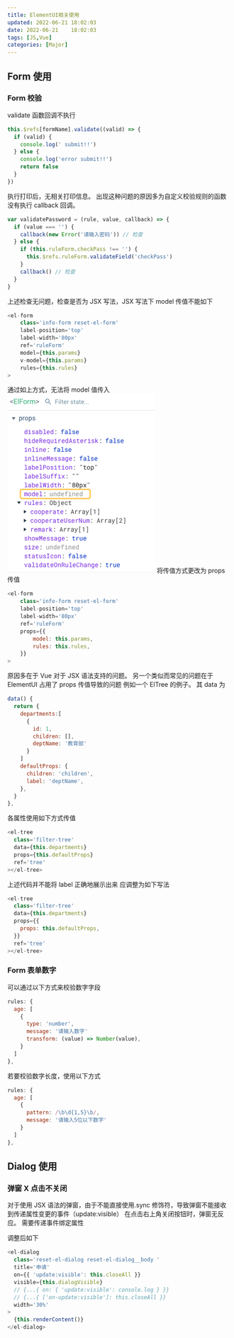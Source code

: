 ```yaml
---
title: ElementUI相关使用
updated: 2022-06-21	18:02:03
date: 2022-06-21	18:02:03
tags: [JS,Vue]
categories: [Major]
---
```

            
            

## Form 使用

### Form 校验

validate 函数回调不执行

```js
this.$refs[formName].validate((valid) => {
  if (valid) {
    console.log(' submit!!')
  } else {
    console.log('error submit!!')
    return false
  }
})
```

执行打印后，无相关打印信息。
出现这种问题的原因多为自定义校验规则的函数没有执行 callback 回调。

```js
var validatePassword = (rule, value, callback) => {
  if (value === '') {
    callback(new Error('请输入密码')) // 检查
  } else {
    if (this.ruleForm.checkPass !== '') {
      this.$refs.ruleForm.validateField('checkPass')
    }
    callback() // 检查
  }
}
```

上述检查无问题，检查是否为 JSX 写法，JSX 写法下 model 传值不能如下

```js
<el-form
    class='info-form reset-el-form'
    label-position='top'
    label-width='80px'
    ref='ruleForm'
    model={this.params}
    v-model={this.params}
    rules={this.rules}
>
```

通过如上方式，无法将 model 值传入
![ElementUI相关使用20220314204155](https://raw.githubusercontent.com/skylinety/blog-pics/master/imgs/ElementUI%E7%9B%B8%E5%85%B3%E4%BD%BF%E7%94%A820220314204155.png)
将传值方式更改为 props 传值

```js
<el-form
    class='info-form reset-el-form'
    label-position='top'
    label-width='80px'
    ref='ruleForm'
    props={{
        model: this.params,
        rules: this.rules,
    }}
>
```

原因多在于 Vue 对于 JSX 语法支持的问题。
另一个类似而常见的问题在于 ElementUI 占用了 props 传值导致的问题
例如一个 ElTree 的例子。
其 data 为

```js
data() {
  return {
    departments:[
      {
        id: 1,
        children: [],
        deptName: '教育部'
      }
    ]
    defaultProps: {
      children: 'children',
      label: 'deptName',
    },
  }
},
```

各属性使用如下方式传值

```js
<el-tree
  class='filter-tree'
  data={this.departments}
  props={this.defaultProps}
  ref='tree'
></el-tree>
```

上述代码并不能将 label 正确地展示出来
应调整为如下写法

```js
<el-tree
  class='filter-tree'
  data={this.departments}
  props={{
    props: this.defaultProps,
  }}
  ref='tree'
></el-tree>
```

### Form 表单数字
<!--more-->

可以通过以下方式来校验数字字段

```js
rules: {
  age: [
    {
      type: 'number',
      message: '请输入数字'
      transform: (value) => Number(value),
    }
  ]
},
```

若要校验数字长度，使用以下方式

```js
rules: {
  age: [
    {
      pattern: /\b\d{1,5}\b/,
      message: '请输入5位以下数字'
    }
  ]
},
```

## Dialog 使用

### 弹窗 X 点击不关闭

对于使用 JSX 语法的弹窗，由于不能直接使用.sync 修饰符，导致弹窗不能接收到传递属性变更的事件（update:visible）
在点击右上角关闭按钮时，弹窗无反应。
需要传递事件绑定属性

调整后如下

```js
<el-dialog
  class='reset-el-dialog reset-el-dialog__body '
  title='申请'
  on={{ 'update:visible': this.closeAll }}
  visible={this.dialogVisible}
  // {...{ on: { 'update:visible': console.log } }}
  // {...{ ['on-update:visible']: this.closeAll }}
  width='30%'
>
  {this.renderContent()}
</el-dialog>
```
